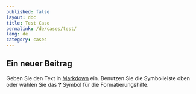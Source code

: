 ```yaml
---
published: false
layout: doc
title: Test Case
permalink: /de/cases/test/
lang: de
category: cases
---
```


## Ein neuer Beitrag

Geben Sie den Text in [Markdown](http://daringfireball.net/projects/markdown/) ein. Benutzen Sie die Symbolleiste oben oder wählen Sie das **?** Symbol für die Formatierungshilfe.
